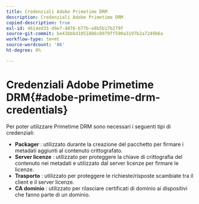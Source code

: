 ```yaml
---
title: Credenziali Adobe Primetime DRM
description: Credenziali Adobe Primetime DRM
copied-description: true
exl-id: 4614ed31-d9e7-4076-b77b-e8b5b17b279f
source-git-commit: be43bbbd1051886c8979ff590a3197b2a7249b6a
workflow-type: tm+mt
source-wordcount: '86'
ht-degree: 0%

---
```


# Credenziali Adobe Primetime DRM{#adobe-primetime-drm-credentials}

Per poter utilizzare Primetime DRM sono necessari i seguenti tipi di credenziali:

* **Packager** : utilizzato durante la creazione del pacchetto per firmare i metadati aggiunti al contenuto crittografato.
* **Server licenze** : utilizzato per proteggere la chiave di crittografia del contenuto nei metadati e utilizzato dal server licenze per firmare le licenze.
* **Trasporto** : utilizzato per proteggere le richieste/risposte scambiate tra il client e il server licenze.
* **CA dominio** : utilizzato per rilasciare certificati di dominio ai dispositivi che fanno parte di un dominio.
